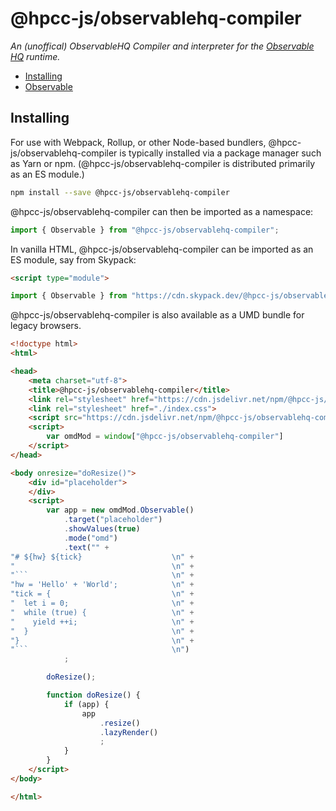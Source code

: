 # @hpcc-js/observablehq-compiler

_An (unoffical) ObservableHQ Compiler and interpreter for the [Observable HQ](https://observablehq.com) runtime._

* [Installing](#installing)
* [Observable](src/observable)

## Installing

For use with Webpack, Rollup, or other Node-based bundlers, @hpcc-js/observablehq-compiler is typically installed via a package manager such as Yarn or npm. (@hpcc-js/observablehq-compiler is distributed primarily as an ES module.)

```bash
npm install --save @hpcc-js/observablehq-compiler
```

@hpcc-js/observablehq-compiler can then be imported as a namespace:

```js
import { Observable } from "@hpcc-js/observablehq-compiler";
```

In vanilla HTML, @hpcc-js/observablehq-compiler can be imported as an ES module, say from Skypack:

```html
<script type="module">

import { Observable } from "https://cdn.skypack.dev/@hpcc-js/observablehq-compiler";

```

@hpcc-js/observablehq-compiler is also available as a UMD bundle for legacy browsers.

```html
<!doctype html>
<html>

<head>
    <meta charset="utf-8">
    <title>@hpcc-js/observablehq-compiler</title>
    <link rel="stylesheet" href="https://cdn.jsdelivr.net/npm/@hpcc-js/common/font-awesome/css/font-awesome.min.css">
    <link rel="stylesheet" href="./index.css">
    <script src="https://cdn.jsdelivr.net/npm/@hpcc-js/observablehq-compiler/dist/index.full.js" type="text/javascript" charset="utf-8"></script>
    <script>
        var omdMod = window["@hpcc-js/observablehq-compiler"]
    </script>
</head>

<body onresize="doResize()">
    <div id="placeholder">
    </div>
    <script>
        var app = new omdMod.Observable()
            .target("placeholder")
            .showValues(true)
            .mode("omd")
            .text("" +
"# ${hw} ${tick}                    \n" +
"                                   \n" +
"```                                \n" +
"hw = 'Hello' + 'World';            \n" +
"tick = {                           \n" +
"  let i = 0;                       \n" +
"  while (true) {                   \n" +
"    yield ++i;                     \n" +
"  }                                \n" +
"}                                  \n" +
"```                                \n")
            ;

        doResize();

        function doResize() {
            if (app) {
                app
                    .resize()
                    .lazyRender()
                    ;
            }
        }
    </script>
</body>

</html>
```
